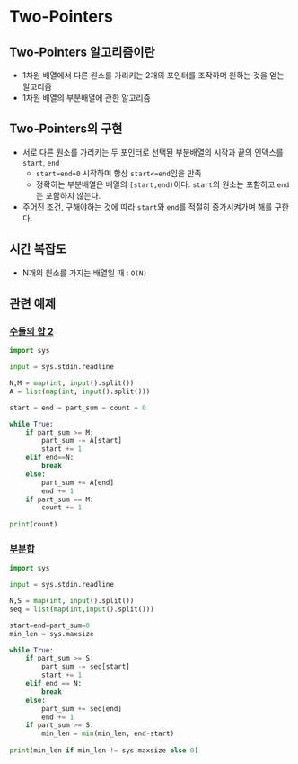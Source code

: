 # Two-Pointers

## Two-Pointers 알고리즘이란
- 1차원 배열에서 다른 원소를 가리키는 2개의 포인터를 조작하며 원하는 것을 얻는 알고리즘
- 1차원 배열의 부분배열에 관한 알고리즘

## Two-Pointers의 구현
- 서로 다른 원소를 가리키는 두 포인터로 선택된 부분배열의 시작과 끝의 인덱스를 `start`, `end`
    - `start=end=0` 시작하며 항상 `start<=end`임을 만족
    - 정확히는 부분배열은 배열의 `[start,end)`이다. `start`의 원소는 포함하고 `end`는 포함하지 않는다.
- 주어진 조건, 구해야하는 것에 따라 `start`와 `end`를 적절히 증가시켜가며 해를 구한다.
## 시간 복잡도
- N개의 원소를 가지는 배열일 때 : `O(N)`
## 관련 예제
### [수들의 합 2](https://www.acmicpc.net/problem/2003)

``` Python
import sys

input = sys.stdin.readline

N,M = map(int, input().split())
A = list(map(int, input().split()))

start = end = part_sum = count = 0

while True:
    if part_sum >= M:
        part_sum -= A[start]
        start += 1
    elif end==N:
        break
    else:
        part_sum += A[end]
        end += 1
    if part_sum == M:
        count += 1
    
print(count)
```
### [부분합](https://www.acmicpc.net/problem/1806)
``` Python
import sys

input = sys.stdin.readline

N,S = map(int, input().split())
seq = list(map(int,input().split()))

start=end=part_sum=0
min_len = sys.maxsize

while True:
    if part_sum >= S:
        part_sum -= seq[start]
        start += 1
    elif end == N:
        break
    else:
        part_sum += seq[end]
        end += 1
    if part_sum >= S:
        min_len = min(min_len, end-start)
        
print(min_len if min_len != sys.maxsize else 0)
```
